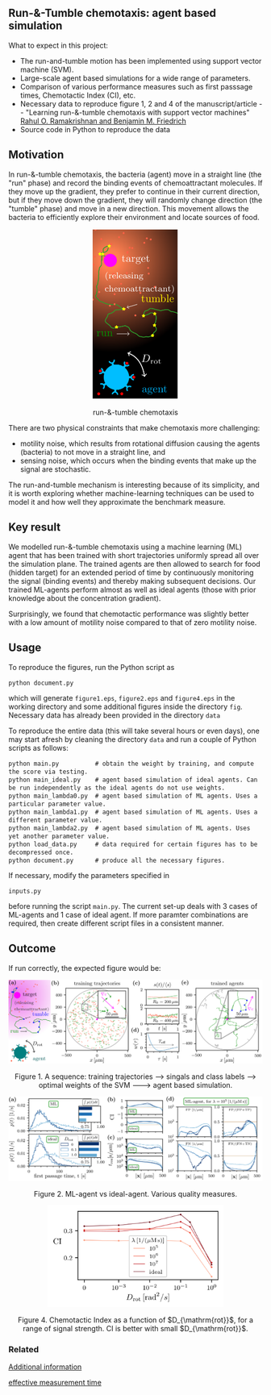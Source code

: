 ## Run-&-Tumble chemotaxis: agent based simulation
What to expect in this project:
- The run-and-tumble motion has been implemented using support vector machine (SVM).
- Large-scale agent based simulations for a wide range of parameters.
- Comparison of various performance measures such as first passsage times, Chemotactic Index (CI), etc.
- Necessary data to reproduce figure 1, 2 and 4 of the manuscript/article -- "Learning run-&-tumble chemotaxis with support vector machines" [Rahul O. Ramakrishnan and Benjamin M. Friedrich](https://link_to_arXiv)
- Source code in Python to reproduce the data

## Motivation
In run-&-tumble chemotaxis, the bacteria (agent) move in a straight line (the "run" phase) and record the binding events of chemoattractant molecules. If they move up the gradient, they prefer to continue in their current direction, but if they move down the gradient, they will randomly change direction (the "tumble" phase) and move in a new direction. This movement allows the bacteria to efficiently explore their environment and locate sources of food.
<p align="center">
  <img width="170" src="figures_for_readme/figure0.png" alt>
</p>
<p align="center">
run-&-tumble chemotaxis
</p>

There are two physical constraints that make chemotaxis more challenging:
- motility noise, which results from rotational diffusion causing the agents (bacteria) to not move in a straight line, and
- sensing noise, which occurs when the binding events that make up the signal are stochastic.

The run-and-tumble mechanism is interesting because of its simplicity, and it is worth exploring whether machine-learning techniques can be used to model it and how well they approximate the benchmark measure.

## Key result

We modelled run-&-tumble chemotaxis using a machine learning (ML) agent that has been trained with short trajectories uniformly spread all over the simulation plane.
The trained agents are then allowed to search for food (hidden target) for an extended period of time by continuously monitoring the signal (binding events) and
thereby making subsequent decisions. Our trained ML-agents perform almost as well as ideal agents (those with prior knowledge about the concentration gradient).

Surprisingly, we found that chemotactic performance was slightly better with a low amount of motility noise compared to that of zero motility noise.

## Usage
To reproduce the figures, run the Python script as
```
python document.py
```
which will generate `figure1.eps`, `figure2.eps` and `figure4.eps` in the working directory and some additional figures inside the directory `fig`. Necessary data has already been provided in the directory `data`

To reproduce the entire data (this will take several hours or even days), one may start afresh by cleaning the directory `data` and run a couple of Python scripts as follows:
```
python main.py          # obtain the weight by training, and compute the score via testing.
python main_ideal.py    # agent based simulation of ideal agents. Can be run independently as the ideal agents do not use weights.
python main_lambda0.py  # agent based simulation of ML agents. Uses a particular parameter value.
python main_lambda1.py  # agent based simulation of ML agents. Uses a different parameter value.
python main_lambda2.py  # agent based simulation of ML agents. Uses yet another parameter value.
python load_data.py     # data required for certain figures has to be decompressed once.
python document.py      # produce all the necessary figures.
```

If necessary, modify the parameters specified in
```
inputs.py
```
before running the script `main.py`. The current set-up deals with 3 cases of ML-agents and 1 case of ideal agent. If more paramter combinations are required, then create different script files in a consistent manner.  

## Outcome
If run correctly, the expected figure would be:

<p align="center">
  <img width="700" src="figures_for_readme/figure1.png" alt>
</p>
<p align="center">
Figure 1. A sequence: training trajectories --> singals and class labels --> optimal weights of the SVM ---> agent based simulation.
</p>

<p align="center">
  <img width="700" src="figures_for_readme/figure2.png" alt>
</p>
<p align="center">
Figure 2. ML-agent vs ideal-agent. Various quality measures.
</p>

<p align="center">
  <img width="350" src="figures_for_readme/figure4.png" alt>
</p>
<p align="center">
Figure 4. Chemotactic Index as a function of $D_{\mathrm{rot}}$, for a range of signal strength. CI is better with small $D_{\mathrm{rot}}$.
</p>

### Related
[Additional information](additional_info.md)

[effective measurement time](https://github.com/rahulor/run-and-tumble-effective-time)
